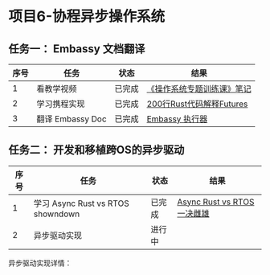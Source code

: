 # 项目6-协程异步操作系统

## 任务一： Embassy 文档翻译
| 序号  | 任务  | 状态  | 结果  |
| --- | --- | --- | --- |
| 1   | 看教学视频 | 已完成 |  [《操作系统专题训练课》笔记](https://github.com/lighkLife/new-blog/blob/main/%E3%80%8A%E6%93%8D%E4%BD%9C%E7%B3%BB%E7%BB%9F%E4%B8%93%E9%A2%98%E8%AE%AD%E7%BB%83%E8%AF%BE%E3%80%8B%E7%AC%94%E8%AE%B0.md)   |
| 2   | 学习携程实现 | 已完成 | [200行Rust代码解释Futures](https://github.com/lighkLife/new-blog/blob/main/200%E8%A1%8CRust%E4%BB%A3%E7%A0%81%E8%A7%A3%E9%87%8AFutures.md) |
| 3   | 翻译 Embassy Doc | 已完成 | [Embassy 执行器](https://github.com/lighkLife/new-blog/blob/main/Embassy%E6%89%A7%E8%A1%8C%E5%99%A8.md) |

## 任务二： 开发和移植跨OS的异步驱动

| 序号  | 任务  | 状态  | 结果  |
| --- | --- | --- | --- |
| 1   | 学习 Async Rust vs RTOS showndown | 已完成 |  [Async Rust vs RTOS 一决雌雄](https://github.com/lighkLife/new-blog/blob/main/Async%20Rust%20vs%20RTOS%20%E4%B8%80%E5%86%B3%E9%9B%8C%E9%9B%84.md)|
| 2   | 异步驱动实现 | 进行中 | |

异步驱动实现详情：



